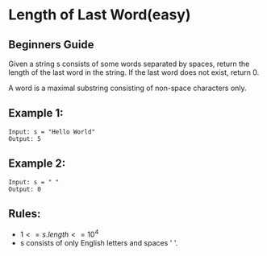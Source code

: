# Length of Last Word(easy)

## Beginners Guide

Given a string s consists of some words separated by spaces, return the length of the last word in the string. If the last word does not exist, return 0.

A word is a maximal substring consisting of non-space characters only.


Example 1:
---
```go=
Input: s = "Hello World"
Output: 5
```

Example 2:
---
```go=
Input: s = " "
Output: 0
```

Rules:
---
* $1 <= s.length <= 10^4$
* s consists of only English letters and spaces ' '.
